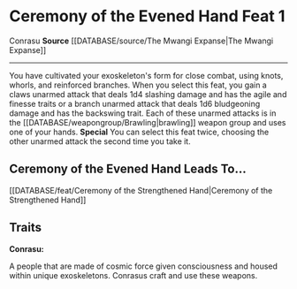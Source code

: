 ﻿---
feat: Ceremony of the Evened Hand
id: '2777'
leads_to: '[[DATABASE/feat/Ceremony of the Strengthened Hand|Ceremony of the Strengthened
  Hand]]'
level: '1'
name: Ceremony of the Evened Hand
rarity: Common
source: '[[DATABASE/source/The Mwangi Expanse|The Mwangi Expanse]]'
trait:
- '[[DATABASE/trait/Conrasu|Conrasu]]'
type: Feat

---
# Ceremony of the Evened Hand <span class="item-type">Feat 1</span>

<span class="item-trait">Conrasu</span>
**Source** [[DATABASE/source/The Mwangi Expanse|The Mwangi Expanse]]

---
You have cultivated your exoskeleton's form for close combat, using knots, whorls, and reinforced branches. When you select this feat, you gain a claws unarmed attack that deals 1d4 slashing damage and has the agile and finesse traits or a branch unarmed attack that deals 1d6 bludgeoning damage and has the backswing trait. Each of these unarmed attacks is in the [[DATABASE/weapongroup/Brawling|brawling]] weapon group and uses one of your hands.
**Special** You can select this feat twice, choosing the other unarmed attack the second time you take it.

## Ceremony of the Evened Hand Leads To...

[[DATABASE/feat/Ceremony of the Strengthened Hand|Ceremony of the Strengthened Hand]]

## Traits

**Conrasu:**

A people that are made of cosmic force given consciousness and housed within unique exoskeletons. Conrasus craft and use these weapons.